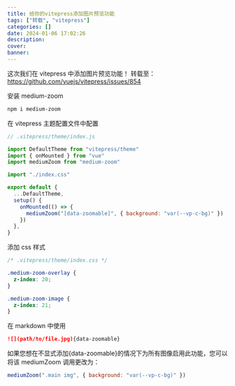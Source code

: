 ```yaml
---
title: 给你的vitepress添加图片预览功能
tags: ["转载", "vitepress"]
categories: []
date: 2024-01-06 17:02:26
description:
cover:
banner:
---
```


这次我们在 vitepress 中添加图片预览功能！
转载至：https://github.com/vuejs/vitepress/issues/854

<!-- more -->

安装 medium-zoom

```bash
npm i medium-zoom
```

在 vitepress 主题配置文件中配置

```js .vitepress/theme/index.js
// .vitepress/theme/index.js

import DefaultTheme from "vitepress/theme"
import { onMounted } from "vue"
import mediumZoom from "medium-zoom"

import "./index.css"

export default {
  ...DefaultTheme,
  setup() {
    onMounted(() => {
      mediumZoom("[data-zoomable]", { background: "var(--vp-c-bg)" })
    })
  },
}
```

添加 css 样式

```css
/* .vitepress/theme/index.css */

.medium-zoom-overlay {
  z-index: 20;
}

.medium-zoom-image {
  z-index: 21;
}
```

在 markdown 中使用

```markdown
![](path/to/file.jpg){data-zoomable}
```

如果您想在不显式添加{data-zoomable}的情况下为所有图像启用此功能，您可以将该 mediumZoom 调用更改为：

```js
mediumZoom(".main img", { background: "var(--vp-c-bg)" })
```
